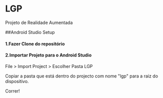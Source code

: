# LGP
Projeto de Realidade Aumentada


##Android Studio Setup
#### 1.Fazer Clone do repositório
#### 2.Importar Projeto para o Android Studio
File > Import Project > Escolher Pasta LGP


Copiar a pasta que está dentro do projecto com nome "lgp" para a raiz do dispositivo.


Correr!


